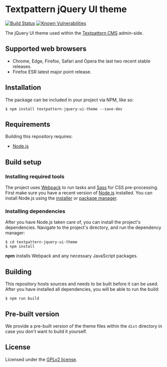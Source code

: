 # Textpattern jQuery UI theme

[![Build Status](https://travis-ci.org/textpattern/textpattern-jquery-ui-theme.svg?branch=master)](https://travis-ci.org/textpattern/textpattern-jquery-ui-theme)
[![Known Vulnerabilities](https://snyk.io/test/github/textpattern/textpattern-jquery-ui-theme/badge.svg?targetFile=package.json)](https://snyk.io/test/github/textpattern/textpattern-jquery-ui-theme?targetFile=package.json)

The jQuery UI theme used within the [Textpattern CMS](https://textpattern.com/) admin-side.

## Supported web browsers

* Chrome, Edge, Firefox, Safari and Opera the last two recent stable releases.
* Firefox ESR latest major point release.

## Installation

The package can be included in your project via NPM, like so:

```ShellSession
$ npm install textpattern-jquery-ui-theme --save-dev
```

## Requirements

Building this repository requires:

* [Node.js](https://nodejs.org/)

## Build setup

### Installing required tools

The project uses [Webpack](https://webpack.github.io/) to run tasks and [Sass](http://sass-lang.com/) for CSS pre-processing. First make sure you have a recent version of [Node.js](https://nodejs.org/) installed. You can install Node.js using the [installer](https://nodejs.org/en/download/) or [package manager](https://nodejs.org/en/download/package-manager/).

### Installing dependencies

After you have Node.js taken care of, you can install the project's dependencies. Navigate to the project's directory, and run the dependency manager:

```ShellSession
$ cd textpattern-jquery-ui-theme
$ npm install
```

**npm** installs Webpack and any necessary JavaScript packages.

## Building

This repository hosts sources and needs to be built before it can be used. After you have installed all dependencies, you will be able to run the build:

```ShellSession
$ npm run build
```

## Pre-built version

We provide a pre-built version of the theme files within the `dist` directory in case you don't want to build it yourself.

## License

Licensed under the [GPLv2 license](https://github.com/textpattern/textpattern-jquery-ui-theme/blob/master/LICENSE).
